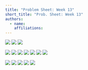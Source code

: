```yaml
---
title: "Problem Sheet: Week 13"
short_title: "Prob. Sheet: Week 13"
authors:
  - name: 
    affiliations:
---
```


[](01-position)

![](#ex-1-1)
![](#ex-1-2)
![](#ex-1-3)

[](02-momentum)

![](#ex-norm-vp)
![](#ex-mom-normalsation)
![](#ex-deriving-psi-x-to-psi-p)
![](#ex-mom-eigenstates)
![](#ex-mom-wf-1-1)
![](#ex-2-6)
![](#ex-2-7)

[](03-Incompat-obs-HUP)

![](#ex-norm-gaussian)
![](#ex-gaussian-mean-var)
![](#ex-mom-wf-gaussian)
![](#ex-x-p-comm)
![](#ex-3-5)